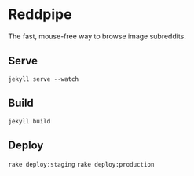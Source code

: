 Reddpipe
========

The fast, mouse-free way to browse image subreddits.

Serve
-----

`jekyll serve --watch`

Build
-----

`jekyll build`

Deploy
------

`rake deploy:staging`
`rake deploy:production`
